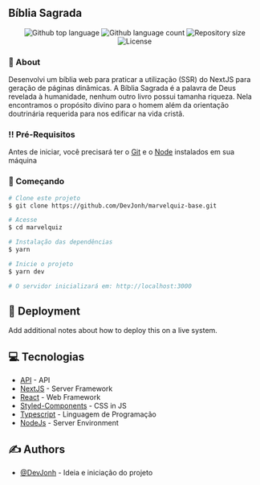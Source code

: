 ## Bíblia Sagrada

<p align="center">
  <img alt="Github top language" src="https://img.shields.io/github/languages/top/DevJonh/biblia?color=56BEB8">

  <img alt="Github language count" src="https://img.shields.io/github/languages/count/DevJonh/biblia?color=56BEB8">

  <img alt="Repository size" src="https://img.shields.io/github/repo-size/DevJonh/biblia?color=56BEB8">

  <img alt="License" src="https://img.shields.io/github/license/DevJonh/biblia?color=56BEB8">

</p>

### 🧐 About

Desenvolvi um bíblia web para praticar a utilização (SSR) do NextJS para geração de páginas dinâmicas.
A Bíblia Sagrada é a palavra de Deus revelada à humanidade, nenhum outro livro possui tamanha riqueza. Nela encontramos o propósito divino para o homem além da orientação doutrinária requerida para nos edificar na vida cristã.

### ‼ Pré-Requisitos

Antes de iniciar, você precisará ter o [Git](https://git-scm.com) e o [Node](https://nodejs.org/en/) instalados em sua máquina

### 🏁 Começando

```bash
# Clone este projeto
$ git clone https://github.com/DevJonh/marvelquiz-base.git

# Acesse
$ cd marvelquiz

# Instalação das dependências
$ yarn

# Inicie o projeto
$ yarn dev

# O servidor inicializará em: http://localhost:3000
```

## 🚀 Deployment <a name = "deployment"></a>

Add additional notes about how to deploy this on a live system.

## 💻 Tecnologias

- [API](https://www.abibliadigital.com.br/) - API
- [NextJS](https://nextjs.org/) - Server Framework
- [React](https://reactjs.org/) - Web Framework
- [Styled-Components](https://styled-components.com/) - CSS in JS
- [Typescript](https://www.typescriptlang.org/) - Linguagem de Programação
- [NodeJs](https://nodejs.org/en/) - Server Environment

## ✍️ Authors

- [@DevJonh](https://github.com/DevJonh) - Ideia e iniciação do projeto
